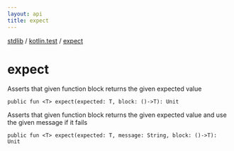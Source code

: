 ```yaml
---
layout: api
title: expect
---
```

[stdlib](../index.html) / [kotlin.test](index.html) / [expect](expect.html)

# expect
Asserts that given function block returns the given expected value
```
public fun <T> expect(expected: T, block: ()->T): Unit
```
Asserts that given function block returns the given expected value and use the given message if it fails
```
public fun <T> expect(expected: T, message: String, block: ()->T): Unit
```

